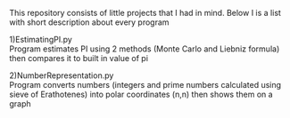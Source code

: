 This repository consists of little projects that I had in mind. Below I is a list with short description about every program <br />

1)EstimatingPI.py <br />
Program estimates PI using 2 methods (Monte Carlo and Liebniz formula) then compares it to built in value of pi

2)NumberRepresentation.py <br />
Program converts numbers (integers and prime numbers calculated using sieve of Erathotenes) into polar coordinates (n,n) then shows them on a graph
